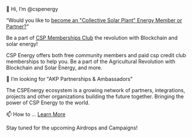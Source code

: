   👋 Hi, I’m @cspenergy
 
“Would you like to [become an "Collective Solar Plant" Energy Member or Partner?](https://linktr.ee/cspenergy)”  

Be a part of [CSP Memberships Club](https://linktr.ee/cspenergy) the revolution with Blockchain and solar energy!

CSP Energy offers both free community members and paid csp credit club memberships to help you.
Be a part of the Agricultural Revolution with Blockchain and Solar Energy, and more.

💞️ I’m looking for "AKP Partnerships & Ambassadors"

The CSPEnergy ecosystem is a growing network of partners, integrations, projects and other organizations building the future together.
Bringing the power of CSP Energy to the world.

📫 How to ... [Learn More](https://linktr.ee/cspenergy)

Stay tuned for the upcoming Airdrops and Campaigns!

<!---
cspenergy/cspenergy is a ✨ special ✨ repository because its `README.md` (this file) appears on your GitHub profile.
You can click the Preview link to take a look at your changes.
--->
